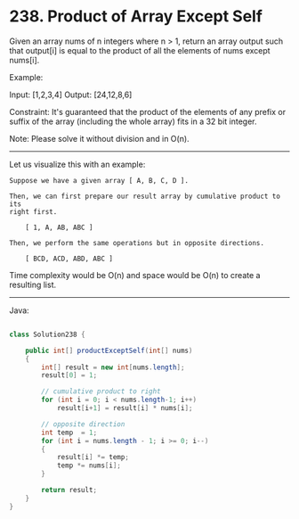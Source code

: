 # 238. Product of Array Except Self

Given an array nums of n integers where n > 1,  return an array output such
that output[i] is equal to the product of all the elements of nums except
nums[i].

Example:

Input:  [1,2,3,4]
Output: [24,12,8,6]

Constraint: It's guaranteed that the product of the elements of any prefix or
suffix of the array (including the whole array) fits in a 32 bit integer.

Note: Please solve it without division and in O(n).

---

Let us visualize this with an example:

    Suppose we have a given array [ A, B, C, D ].

    Then, we can first prepare our result array by cumulative product to its
    right first.

        [ 1, A, AB, ABC ]

    Then, we perform the same operations but in opposite directions.

        [ BCD, ACD, ABD, ABC ]

Time complexity would be O(n) and space would be O(n) to create a resulting
list.

---

Java:

```java

class Solution238 {

    public int[] productExceptSelf(int[] nums)
    {
        int[] result = new int[nums.length];
        result[0] = 1;

        // cumulative product to right
        for (int i = 0; i < nums.length-1; i++)
            result[i+1] = result[i] * nums[i];

        // opposite direction
        int temp  = 1;
        for (int i = nums.length - 1; i >= 0; i--)
        {
            result[i] *= temp;
            temp *= nums[i];
        }

        return result;
    }
}

```
